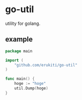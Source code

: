 go-util
=======

utility for golang.

example
-------

```go
package main

import (
	"github.com/erukiti/go-util"
)

func main() {
	hoge := "hoge"
	util.Dump(hoge)
}
```
